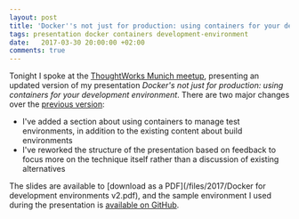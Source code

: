 ```yaml
---
layout: post
title: 'Docker''s not just for production: using containers for your development environment'
tags: presentation docker containers development-environment
date:   2017-03-30 20:00:00 +02:00
comments: true
---
```


Tonight I spoke at the [ThoughtWorks Munich meetup](https://www.meetup.com/ThoughtWorks-Munich/events/238297588/),
presenting an updated version of my presentation _Docker's not just for production: using containers for your development environment_.
There are two major changes over the [previous version](/2017/01/17/dockers-not-just-for-production-using-containers-for-your-development-environment/):

* I've added a section about using containers to manage test environments, in addition to the existing content about build environments
* I've reworked the structure of the presentation based on feedback to focus more on the technique itself rather than a discussion of existing alternatives

The slides are available to [download as a PDF](/files/2017/Docker for development environments v2.pdf), 
and the sample environment I used during the presentation is [available on GitHub](https://github.com/charleskorn/docker-dev-env). 
